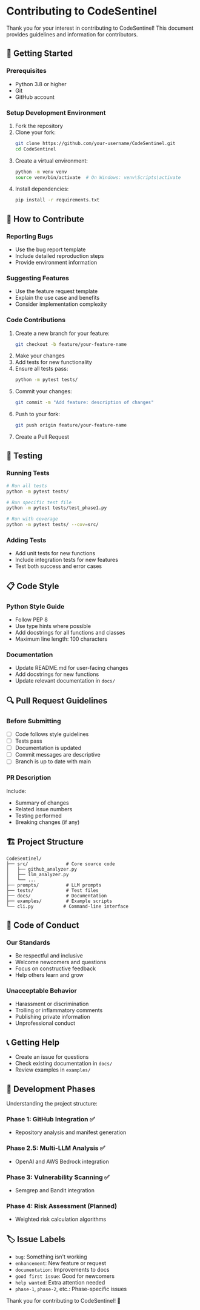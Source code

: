 # Contributing to CodeSentinel

Thank you for your interest in contributing to CodeSentinel! This document provides guidelines and information for contributors.

## 🚀 Getting Started

### Prerequisites
- Python 3.8 or higher
- Git
- GitHub account

### Setup Development Environment
1. Fork the repository
2. Clone your fork:
   ```bash
   git clone https://github.com/your-username/CodeSentinel.git
   cd CodeSentinel
   ```
3. Create a virtual environment:
   ```bash
   python -m venv venv
   source venv/bin/activate  # On Windows: venv\Scripts\activate
   ```
4. Install dependencies:
   ```bash
   pip install -r requirements.txt
   ```

## 📝 How to Contribute

### Reporting Bugs
- Use the bug report template
- Include detailed reproduction steps
- Provide environment information

### Suggesting Features
- Use the feature request template
- Explain the use case and benefits
- Consider implementation complexity

### Code Contributions
1. Create a new branch for your feature:
   ```bash
   git checkout -b feature/your-feature-name
   ```
2. Make your changes
3. Add tests for new functionality
4. Ensure all tests pass:
   ```bash
   python -m pytest tests/
   ```
5. Commit your changes:
   ```bash
   git commit -m "Add feature: description of changes"
   ```
6. Push to your fork:
   ```bash
   git push origin feature/your-feature-name
   ```
7. Create a Pull Request

## 🧪 Testing

### Running Tests
```bash
# Run all tests
python -m pytest tests/

# Run specific test file
python -m pytest tests/test_phase1.py

# Run with coverage
python -m pytest tests/ --cov=src/
```

### Adding Tests
- Add unit tests for new functions
- Include integration tests for new features
- Test both success and error cases

## 📋 Code Style

### Python Style Guide
- Follow PEP 8
- Use type hints where possible
- Add docstrings for all functions and classes
- Maximum line length: 100 characters

### Documentation
- Update README.md for user-facing changes
- Add docstrings for new functions
- Update relevant documentation in `docs/`

## 🔍 Pull Request Guidelines

### Before Submitting
- [ ] Code follows style guidelines
- [ ] Tests pass
- [ ] Documentation is updated
- [ ] Commit messages are descriptive
- [ ] Branch is up to date with main

### PR Description
Include:
- Summary of changes
- Related issue numbers
- Testing performed
- Breaking changes (if any)

## 🏗️ Project Structure

```
CodeSentinel/
├── src/              # Core source code
│   ├── github_analyzer.py
│   ├── llm_analyzer.py
│   └── ...
├── prompts/          # LLM prompts
├── tests/            # Test files
├── docs/             # Documentation
├── examples/         # Example scripts
└── cli.py           # Command-line interface
```

## 🤝 Code of Conduct

### Our Standards
- Be respectful and inclusive
- Welcome newcomers and questions
- Focus on constructive feedback
- Help others learn and grow

### Unacceptable Behavior
- Harassment or discrimination
- Trolling or inflammatory comments
- Publishing private information
- Unprofessional conduct

## 📞 Getting Help

- Create an issue for questions
- Check existing documentation in `docs/`
- Review examples in `examples/`

## 🎯 Development Phases

Understanding the project structure:

### Phase 1: GitHub Integration ✅
- Repository analysis and manifest generation

### Phase 2.5: Multi-LLM Analysis ✅  
- OpenAI and AWS Bedrock integration

### Phase 3: Vulnerability Scanning ✅
- Semgrep and Bandit integration

### Phase 4: Risk Assessment (Planned)
- Weighted risk calculation algorithms

## 🏷️ Issue Labels

- `bug`: Something isn't working
- `enhancement`: New feature or request
- `documentation`: Improvements to docs
- `good first issue`: Good for newcomers
- `help wanted`: Extra attention needed
- `phase-1`, `phase-2`, etc.: Phase-specific issues

Thank you for contributing to CodeSentinel! 🎉
